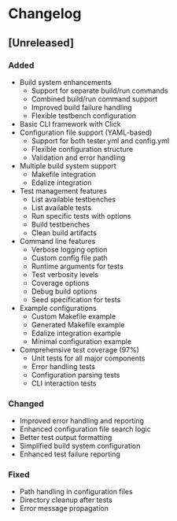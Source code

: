 # Changelog

## [Unreleased]

### Added
- Build system enhancements
  - Support for separate build/run commands
  - Combined build/run command support
  - Improved build failure handling
  - Flexible testbench configuration
- Basic CLI framework with Click
- Configuration file support (YAML-based)
  - Support for both tester.yml and config.yml
  - Flexible configuration structure
  - Validation and error handling
- Multiple build system support
  - Makefile integration
  - Edalize integration
- Test management features
  - List available testbenches
  - List available tests
  - Run specific tests with options
  - Build testbenches
  - Clean build artifacts
- Command line features
  - Verbose logging option
  - Custom config file path
  - Runtime arguments for tests
  - Test verbosity levels
  - Coverage options
  - Debug build options
  - Seed specification for tests
- Example configurations
  - Custom Makefile example
  - Generated Makefile example
  - Edalize integration example
  - Minimal configuration example
- Comprehensive test coverage (97%)
  - Unit tests for all major components
  - Error handling tests
  - Configuration parsing tests
  - CLI interaction tests

### Changed
- Improved error handling and reporting
- Enhanced configuration file search logic
- Better test output formatting
- Simplified build system configuration
- Enhanced test failure reporting

### Fixed
- Path handling in configuration files
- Directory cleanup after tests
- Error message propagation 